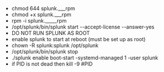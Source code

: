   - chmod 644 splunk.___rpm
  - chmod +x splunk.___rpm
  - rpm -i splunk._____rpm
  - /opt/splunk/bin/splunk start --accept-license --answer-yes
  - DO NOT RUN SPLUNK AS ROOT
  - enable splunk to start at reboot (must be set up as root)
  - chown -R splunk:splunk /opt/splunk
  - /opt/splunk/bin/splunk stop
  - ./splunk enable boot-start -systemd-managed 1 -user splunk
  - if PID is not dead then kill -9 #PID
